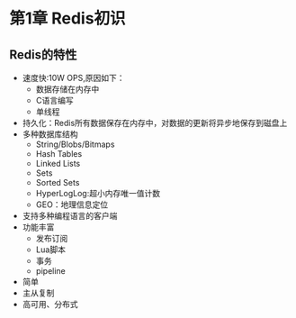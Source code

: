 # 第1章 Redis初识

## Redis的特性

+ 速度快:10W OPS,原因如下：
  + 数据存储在内存中
  + C语言编写
  + 单线程
+ 持久化：Redis所有数据保存在内存中，对数据的更新将异步地保存到磁盘上
+ 多种数据库结构
  + String/Blobs/Bitmaps
  + Hash Tables
  + Linked Lists
  + Sets
  + Sorted Sets
  + HyperLogLog:超小内存唯一值计数
  + GEO：地理信息定位
+ 支持多种编程语言的客户端
+ 功能丰富
  + 发布订阅
  + Lua脚本
  + 事务
  + pipeline
+ 简单
+ 主从复制
+ 高可用、分布式